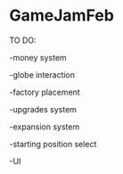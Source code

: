 # GameJamFeb

TO DO:

-money system

-globe interaction

-factory placement

-upgrades system

-expansion system

-starting position select

-UI
